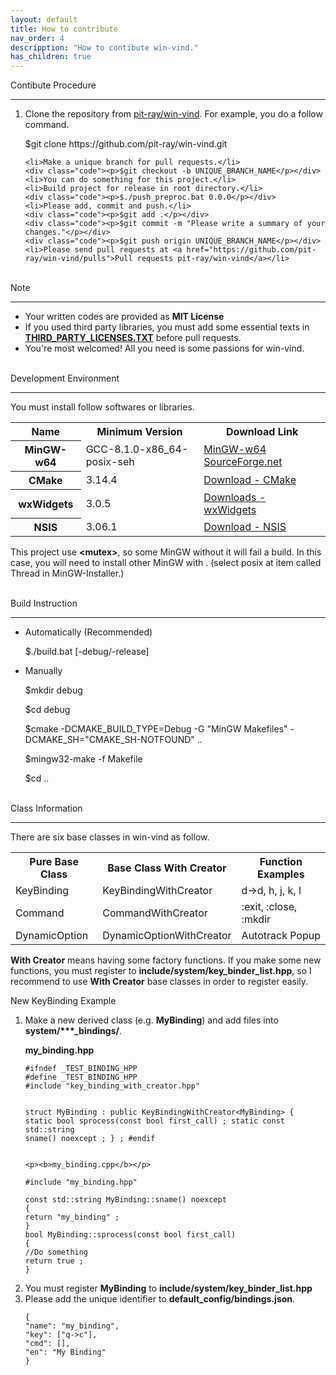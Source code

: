 ```yaml
---
layout: default
title: How to contribute
nav_order: 4
descripption: "How to contibute win-vind."
has_children: true
---
```

<span class="sect1">Contibute Procedure</span><hr>
<ol>
    <li>Clone the repository from <a href="https://github.com/pit-ray/win-vind">pit-ray/win-vind</a>. For example, you do a follow command.</li>
    <div class="code"><p>$git clone https://github.com/pit-ray/win-vind.git</p></div>

    <li>Make a unique branch for pull requests.</li>
    <div class="code"><p>$git checkout -b UNIQUE_BRANCH_NAME</p></div>
    <li>You can do something for this project.</li>
    <li>Build project for release in root directory.</li>
    <div class="code"><p>$./push_preproc.bat 0.0.0</p></div>
    <li>Please add, commit and push.</li>
    <div class="code"><p>$git add .</p></div>
    <div class="code"><p>$git commit -m "Please write a summary of your changes."</p></div>
    <div class="code"><p>$git push origin UNIQUE_BRANCH_NAME</p></div>
    <li>Please send pull requests at <a href="https://github.com/pit-ray/win-vind/pulls">Pull requests pit-ray/win-vind</a></li>
</ol>

<br>
<span class="sect1">Note</span><hr>
<ul>
    <li><span class="important">Your written codes are provided as <b>MIT License</b></span></li>
    <li><span class="important">If you used third party libraries, you must add some essential texts in <a href="https://github.com/pit-ray/win-vind/blob/master/THIRD_PARTY_LICENSES.txt"><b>THIRD_PARTY_LICENSES.TXT</b></a> before pull requests.</span></li>
    <li>You're most welcomed! All you need is some passions for win-vind.</li>
</ul>

<br>
<span class="sect1">Development Environment</span><hr>
<p>You must install follow softwares or libraries.</p>
<table class="long">
    <tbody>
        <tr>
            <th>Name</th>
            <th>Minimum Version</th>
            <th>Download Link</th>
        </tr>
        <tr>
            <th>MinGW-w64</th>
            <td>GCC-8.1.0-x86_64-posix-seh</td>
            <td><a href="https://sourceforge.net/projects/mingw-w64/files/mingw-w64/">MinGW-w64 SourceForge.net</a></td>
        </tr>
        <tr>
            <th>CMake</th>
            <td>3.14.4</td>
            <td><a href="https://cmake.org/download/">Download - CMake</a></td>
        </tr>
        <tr>
            <th>wxWidgets</th>
            <td>3.0.5</td>
            <td><a href="https://www.wxwidgets.org/downloads/">Downloads - wxWidgets</a></td>
        </tr>
        <tr>
            <th>NSIS</th>
            <td>3.06.1</td>
            <td><a href="https://nsis.sourceforge.io/Download">Download - NSIS</a></td>
        </tr>
    </tbody>
</table>
<p>This project use <b>&lt;mutex&gt;</b>, so some MinGW without it will fail a build. In this case, you will need to install other MinGW with <mutex>. (select posix at item called Thread in MinGW-Installer.)</p>

<br>
<span class="sect1">Build Instruction</span><hr>
<ul>
    <li>Automatically <span class="important">(Recommended)</span></li>
    <div class="code"><p>$./build.bat [-debug/-release]</p></div>
    <li>Manually</li>
    <div class="code">
        <p>$mkdir debug</p>
        <p>$cd debug</p>
        <p>$cmake -DCMAKE_BUILD_TYPE=Debug -G "MinGW Makefiles" -DCMAKE_SH="CMAKE_SH-NOTFOUND" ..</p>
        <p>$mingw32-make -f Makefile</p>
        <p>$cd ..</p>
    </div>
</ul>

<br>
<span class="sect1">Class Information</span><hr>
<p>There are six base classes in win-vind as follow.</p>
<table class="long">
    <tbody>
        <tr>
            <th>Pure Base Class</th>
            <th><div>Base Class With Creator</div></th>
            <th>Function Examples</th>
        </tr>
        <tr>
            <td>KeyBinding</td>
            <td><div>KeyBindingWithCreator</div></td>
            <td><span class="code">d-&gt;d</span>, <span class="code">h</span>, <span class="code">j</span>, <span class="code">k</span>, <span class="code">l</span></td>
        </tr>
        <tr>
            <td>Command</td>
            <td><div>CommandWithCreator</div></td>
            <td><span class="code">:exit</span>, <span class="code">:close</span>, <span class="code">:mkdir</span></td>
        </tr>
        <tr>
            <td>DynamicOption</td>
            <td><div>DynamicOptionWithCreator</div></td>
            <td>Autotrack Popup</td>
        </tr>
    </tbody>
</table>

<p><b>With Creator</b> means having some factory functions. If you make some new functions, you must register to <b>include/system/key_binder_list.hpp</b>, so I recommend to use <b>With Creator</b> base classes in order to register easily.</p>

<div class="sect2">New KeyBinding Example</div>
<ol>
    <li>Make a new derived class (e.g. <b>MyBinding</b>) and add files into <b>system/***_bindings/</b>.</li>
    <p><b>my_binding.hpp</b></p>
<pre class="prettyprint"><code class="lang-cpp">#ifndef _TEST_BINDING_HPP
#define _TEST_BINDING_HPP
#include "key_binding_with_creator.hpp"

struct MyBinding : public KeyBindingWithCreator&lt;MyBinding&gt;
{
static bool sprocess(const bool first_call) ;
static const std::string sname() noexcept ;
} ;
#endif
</code></pre>

    <p><b>my_binding.cpp</b></p>
<pre class="prettyprint"><code class="lang-cpp">#include "my_binding.hpp"

const std::string MyBinding::sname() noexcept
{
return "my_binding" ;
}
bool MyBinding::sprocess(const bool first_call)
{
//Do something
return true ;
}
</code></pre>
<li>You must register <b>MyBinding</b> to <b>include/system/key_binder_list.hpp</b></li>
<li>Please add the unique identifier to <b>default_config/bindings.json</b>.</li>
<pre class="prettyprint"><code class="lang-json">{
"name": "my_binding",
"key": ["q-&gt;c"],
"cmd": [],
"en": "My Binding"
}
</code></pre>
</ol>
<br>
<br>
<br>
